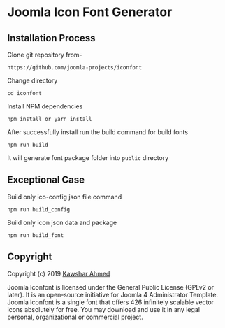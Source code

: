 # Joomla Icon Font Generator

## Installation Process

Clone git repository from-
```
https://github.com/joomla-projects/iconfont
```

Change directory
```
cd iconfont 
```

Install NPM dependencies

```
npm install or yarn install
```

After successfully install run the build command for build fonts

```
npm run build
```
It will generate font package folder into ```public``` directory

## Exceptional Case 
Build only ico-config json file command

```
npm run build_config
```

Build only icon json data and package 
```
npm run build_font
```
## Copyright

Copyright (c) 2019 [Kawshar Ahmed](https://github.com/kawshar/) 

Joomla Iconfont is licensed under the General Public License (GPLv2 or later). It is an open-source initiative for Joomla 4 Administrator Template. Joomla Iconfont is a single font that offers 426 infinitely scalable vector icons absolutely for free. You may download and use it in any legal personal, organizational or commercial project.